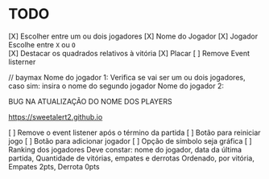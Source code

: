 # TODO

[X] Escolher entre um ou dois jogadores
[X] Nome do Jogador 
[X] Jogador Escolhe entre `X` ou `O`  
[X] Destacar os quadrados relativos à vitória 
[X] Placar
[ ] Remove Event listerner

// baymax
Nome do jogador 1: 
Verifica se vai ser um ou dois jogadores, caso sim: insira o nome do segundo jogador 
Nome do jogador 2:


BUG NA ATUALIZAÇÃO DO NOME DOS PLAYERS

https://sweetalert2.github.io

[ ] Remove o event listener após o término da partida
[ ] Botão para reiniciar jogo
[ ] Botão para adicionar jogador 
[ ] Opção de símbolo seja gráfica
[ ] Ranking dos jogadores
    Deve constar:
        nome do jogador, data da última partida, Quantidade de vitórias, empates e derrotas 
        Ordenado, por vitória, Empates 2pts, Derrota 0pts
